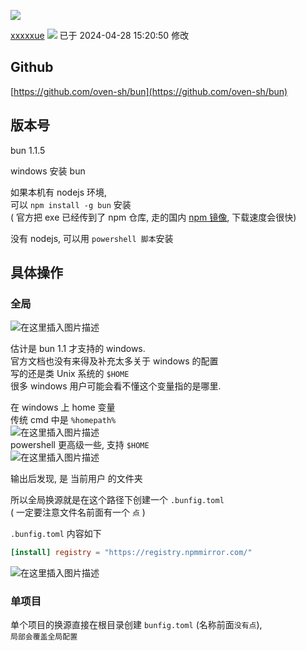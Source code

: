 ![](https://csdnimg.cn/release/blogv2/dist/pc/img/original.png)

[xxxxxue](https://blog.csdn.net/qq_37214567 "xxxxxue") ![](https://csdnimg.cn/release/blogv2/dist/pc/img/newUpTime2.png) 已于 2024-04-28 15:20:50 修改

## Github

[https://github.com/oven-sh/bun](https://github.com/oven-sh/bun)

## 版本号

bun 1.1.5

windows 安装 bun

如果本机有 nodejs 环境,  
可以 `npm install -g bun` 安装  
( 官方把 exe 已经传到了 npm 仓库, 走的国内 [npm 镜像](https://so.csdn.net/so/search?q=npm%20%E9%95%9C%E5%83%8F&spm=1001.2101.3001.7020), 下载速度会很快)

没有 nodejs, 可以用 `powershell 脚本`安装

## 具体操作

### 全局

![在这里插入图片描述](https://i-blog.csdnimg.cn/blog_migrate/b3029b0527e865c31d3814870bb918cc.png)

估计是 bun 1.1 才支持的 windows.  
官方文档也没有来得及补充太多关于 windows 的配置  
写的还是类 Unix 系统的 `$HOME`  
很多 windows 用户可能会看不懂这个变量指的是哪里.

在 windows 上 home 变量  
传统 cmd 中是 `%homepath%`  
![在这里插入图片描述](https://i-blog.csdnimg.cn/blog_migrate/b6358aad613bdaa32d59fbaae6ae27cf.png)  
powershell 更高级一些, 支持 `$HOME`  
![在这里插入图片描述](https://i-blog.csdnimg.cn/blog_migrate/3e515bd6f6ef5f1a8cabfd003eec8bca.png)

输出后发现, 是 当前用户 的文件夹

所以全局换源就是在这个路径下创建一个 `.bunfig.toml`  
( 一定要注意文件名前面有一个 `点` )

`.bunfig.toml` 内容如下

```toml
[install] registry = "https://registry.npmmirror.com/"
```

![在这里插入图片描述](https://i-blog.csdnimg.cn/blog_migrate/ec0335b5f3da223b950e7370bf574f7a.png)

### 单项目

单个项目的换源直接在根目录创建 `bunfig.toml` (名称前面`没有点`),  
`局部会覆盖全局配置`
